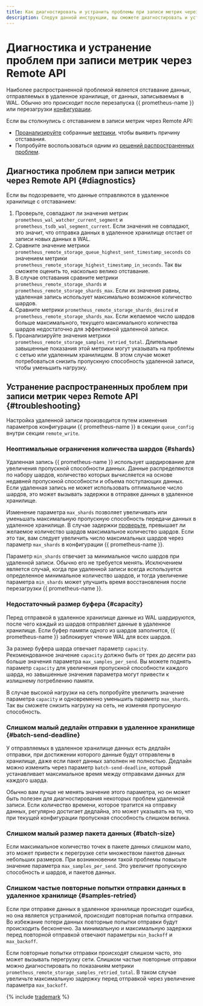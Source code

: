 ```yaml
---
title: Как диагностировать и устранить проблемы при записи метрик через Remote API
description: Следуя данной инструкции, вы сможете диагностировать и устранить проблемы при записи метрик через Remote API.
---
```


# Диагностика и устранение проблем при записи метрик через Remote API

Наиболее распространенной проблемой является отставание данных, отправляемых в удаленное хранилище, от данных, записываемых в WAL. Обычно это происходит после перезапуска {{ prometheus-name }} или перезагрузки [конфигурации](https://prometheus.io/docs/prometheus/latest/configuration/configuration/#remote_write).

Если вы столкнулись с отставанием в записи метрик через Remote API:

* [Проанализируйте](#diagnostics) собранные [метрики](./remote-write.md#metrics), чтобы выявить причину отставания.
* Попробуйте воспользоваться одним из [решений распространенных проблем](#troubleshooting).

## Диагностика проблем при записи метрик через Remote API {#diagnostics}

Если вы подозреваете, что данные отправляются в удаленное хранилище с отставанием:

1. Проверьте, совпадают ли значения метрик `prometheus_wal_watcher_current_segment` и `prometheus_tsdb_wal_segment_current`. Если значения не совпадают, это значит, что отправка данных в удаленное хранилище отстает от записи новых данных в WAL.
1. Сравните значение метрики `prometheus_remote_storage_queue_highest_sent_timestamp_seconds` со значением метрики `prometheus_remote_storage_highest_timestamp_in_seconds`. Так вы сможете оценить то, насколько велико отставание.
1. В случае отставания сравните метрики `prometheus_remote_storage_shards` и `prometheus_remote_storage_shards_max`. Если их значения равны, удаленная запись использует максимально возможное количество шардов.
1. Сравните метрики `prometheus_remote_storage_shards_desired` и `prometheus_remote_storage_shards_max`. Если желаемое число шардов больше максимального, текущего максимального количества шардов недостаточно для эффективной удаленной записи.
1. Проанализируйте значения метрики `prometheus_remote_storage_samples_retried_total`. Длительные завышенные показания этой метрики могут указывать на проблемы с сетью или удаленным хранилищем. В этом случае может потребоваться снизить пропускную способность удаленной записи, чтобы уменьшить нагрузку.

## Устранение распространенных проблем при записи метрик через Remote API {#troubleshooting}

Настройка удаленной записи производится путем изменения параметров конфигурации {{ prometheus-name }} в секции `queue_config` внутри секции `remote_write`.

### Неоптимальные ограничения количества шардов {#shards}

Удаленная запись {{ prometheus-name }} использует шардирование для увеличения пропускной способности данных. Данные распределяются по набору шардов, количество которых вычисляется на основе недавней пропускной способности и объема поступающих данных. Если удаленная запись не может использовать оптимальное число шардов, это может вызывать задержки в отправке данных в удаленное хранилище.

Изменение параметра `max_shards` позволяет увеличивать или уменьшать максимальную пропускную способность передачи данных в удаленное хранилище. В случае задержки [проверьте](#diagnostics), превышает ли желаемое количество шардов максимальное количество шардов. Если это так, вам следует увеличить число максимальных шардов через параметр `max_shards` в конфигурации {{ prometheus-name }}.

Параметр `min_shards` отвечает за минимальное число шардов при удаленной записи. Обычно его не требуется менять. Исключением является случай, когда при удаленной записи всегда используется определенное минимальное количество шардов, и тогда увеличение параметра `min_shards` может улучшить время восстановления после перезагрузки {{ prometheus-name }}.

### Недостаточный размер буфера {#capacity}

Перед отправкой в удаленное хранилище данные из WAL шардируются, после чего каждый из шардов отправляет данные в удаленное хранилище. Если буфер памяти одного из шардов заполнится, {{ prometheus-name }} заблокирует чтение WAL для всех шардов.

За размер буфера шарда отвечает параметр `capacity`. Рекомендованное значение `capacity` должно быть от трех до десяти раз больше значения параметра `max_samples_per_send`. Вы можете поднять параметр `capacity` для увеличения пропускной способности каждого шарда, но завышенные значения параметра могут привести к излишнему потреблению памяти.

В случае высокой нагрузки на сеть попробуйте увеличить значение параметра `capacity` и одновременно уменьшить параметр `max_shards`. Так вы сможете снизить нагрузку на сеть, не изменяя пропускную способность.

### Слишком малый дедлайн отправки в удаленное хранилище {#batch-send-deadline}

У отправляемых в удаленное хранилище данных есть дедлайн отправки, при достижении которого данные будут отправлены в хранилище, даже если пакет данных заполнен не полностью. Дедлайн можно изменить через параметр `batch-send-deadline`, который устанавливает максимальное время между отправками данных для каждого шарда.

Обычно вам лучше не менять значение этого параметра, но он может быть полезен для диагностирования некоторых проблем удаленной записи. Если количество времени, которое тратится на отправку данных, регулярно достигает дедлайна, это может указывать на то, что при текущей конфигурации пропускная способность слишком велика.

### Слишком малый размер пакета данных {#batch-size}

Если максимальное количество точек в пакете данных слишком мало, это может привести к перегрузке сети множеством пакетов данных небольших размеров. При возникновении такой проблемы повысьте значение параметра `max_samples_per_send`. Это увеличит пропускную способность и шардов, и пакетов данных.

### Слишком частые повторные попытки отправки данных в удаленное хранилище {#samples-retried}

Если при отправке данных в удаленное хранилище происходит ошибка, но она является устранимой, происходит повторная попытка отправки. Во избежание потери данных повторные попытки отправки будут происходить бесконечно. За минимальную и максимальную задержки перед повторной отправкой отвечают параметры `min_backoff` и `max_backoff`.

Если повторные попытки отправки происходят слишком часто, это может вызывать перегрузку сети. Слишком частые повторные отправки можно диагностировать по показаниям метрики `prometheus_remote_storage_samples_retried_total`. В таком случае увеличьте максимальную задержку перед отправкой через увеличение параметра `max_backoff`.

{% include [trademark](../../../../_includes/monitoring/trademark.md) %}


